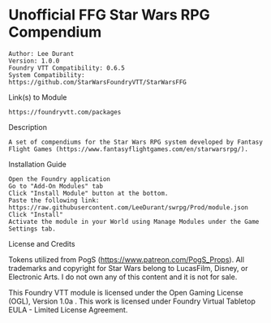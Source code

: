 # Unofficial FFG Star Wars RPG Compendium
 

    Author: Lee Durant
    Version: 1.0.0
    Foundry VTT Compatibility: 0.6.5
    System Compatibility: https://github.com/StarWarsFoundryVTT/StarWarsFFG

Link(s) to Module

    https://foundryvtt.com/packages

Description

    A set of compendiums for the Star Wars RPG system developed by Fantasy Flight Games (https://www.fantasyflightgames.com/en/starwarsrpg/). 

Installation Guide

    Open the Foundry application
    Go to "Add-On Modules" tab
    Click "Install Module" button at the bottom.
    Paste the following link: https://raw.githubusercontent.com/LeeDurant/swrpg/Prod/module.json
    Click "Install"
    Activate the module in your World using Manage Modules under the Game Settings tab.

License and Credits

Tokens utilized from PogS (https://www.patreon.com/PogS_Props). All trademarks and copyright for Star Wars belong to LucasFilm, Disney, or Electronic Arts. I do not own any of this content and it is not for sale.

This Foundry VTT module is licensed under the Open Gaming License (OGL), Version 1.0a . This work is licensed under Foundry Virtual Tabletop EULA - Limited License Agreement.
